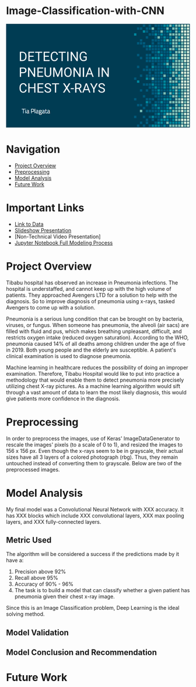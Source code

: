 # Image-Classification-with-CNN

![hello](https://github.com/tiaplagata/dsc-phase-4-project/blob/master/Images/Title%20Slide.png?raw=true)

# Navigation

* [Project Overview](#Project-Overview)
* [Preprocessing](#Preprocessing)
* [Model Analysis](#Model-Analysis)
* [Future Work](#Future-Work)

# Important Links

* [Link to Data](https://www.kaggle.com/paultimothymooney/chest-xray-pneumonia)
* [Slideshow Presentation](https://github.com/tiaplagata/dsc-phase-4-project/blob/master/Phase%204%20Ex%20Summary.pdf)
* [Non-Technical Video Presentation]
* [Jupyter Notebook Full Modeling Process](https://github.com/fredtush/Image-Classification-with-CNN/blob/main/Image_Classification_with_Deep_Learning.ipynb)


# Project Overview

Tibabu hospital has observed an increase in Pneumonia infections. The hospital is understaffed, and cannot keep up with the high volume of patients. They approached Avengers LTD for a solution to help with the diagnosis. So to improve diagnosis of pneumonia using x-rays, tasked Avengers to come up with a solution.

Pneumonia is a serious lung condition that can be brought on by bacteria, viruses, or fungus. When someone has pneumonia, the alveoli (air sacs) are filled with fluid and pus, which makes breathing unpleasant, difficult, and restricts oxygen intake (reduced oxygen saturation). According to the WHO, pneumonia caused 14% of all deaths among children under the age of five in 2019. Both young people and the elderly are susceptible. A patient's clinical examination is used to diagnose pneumonia.

Machine learning in healthcare reduces the possibility of doing an improper examination. Therefore, Tibabu Hospital would like to put into practice a methodology that would enable them to detect pneumonia more precisely utilizing chest X-ray pictures. As a machine learning algorithm would sift through a vast amount of data to learn the most likely diagnosis, this would give patients more confidence in the diagnosis.


# Preprocessing

In order to preprocess the images, use of Keras' ImageDataGenerator to rescale the images' pixels (to a scale of 0 to 1), and resized the images to 156 x 156 px. Even though the x-rays seem to be in grayscale, their actual sizes have all 3 layers of a colored photograph (rbg). Thus, they remain untouched instead of converting them to grayscale. Below are two of the preprocessed images.


# Model Analysis

My final model was a Convolutional Neural Network with XXX accuracy. It has XXX blocks which include XXX convolutional layers, XXX max pooling layers, and XXX fully-connected layers.
    
## Metric Used

The algorithm will be considered a success if the predictions made by it have a:

1. Precision above 92%
2. Recall above 95%
3. Accuracy of 90% - 96%
4. The task is to build a model that can classify whether a given patient has pneumonia given their chest x-ray image.

Since this is an Image Classification problem, Deep Learning is the ideal solving method.


## Model Validation




## Model Conclusion and Recommendation



# Future Work

